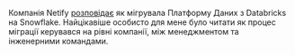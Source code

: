Компанія Netify [розповідає](https://www.netlify.com/blog/2021/08/10/how-the-netlify-data-team-migrated-from-databricks-to-snowflake/) як мігрувала Платформу Даних з Databricks на Snowflake. Найцікавіше особисто для мене було читати як процес міграції керувався на рівні компанії, між менеджментом та інженерними командами.